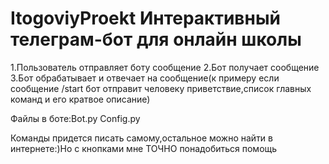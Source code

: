 # ItogoviyProekt Интерактивный телеграм-бот для онлайн школы
1.Пользователь отправляет боту сообщение 
2.Бот получает сообщение 
3.Бот обрабатывает и отвечает на сообщение(к примеру если сообщение /start бот отправит человеку приветствие,список главных команд и его кратвое описание)

Файлы в боте:Bot.py Config.py


Команды придется писать самому,остальное можно найти в интернете:)Но с кнопками мне ТОЧНО понадобиться помощь
